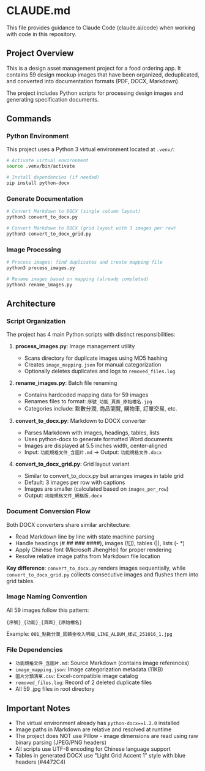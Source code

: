 # CLAUDE.md

This file provides guidance to Claude Code (claude.ai/code) when working with code in this repository.

## Project Overview

This is a design asset management project for a food ordering app. It contains 59 design mockup images that have been organized, deduplicated, and converted into documentation formats (PDF, DOCX, Markdown).

The project includes Python scripts for processing design images and generating specification documents.

## Commands

### Python Environment

This project uses a Python 3 virtual environment located at `.venv/`:

```bash
# Activate virtual environment
source .venv/bin/activate

# Install dependencies (if needed)
pip install python-docx
```

### Generate Documentation

```bash
# Convert Markdown to DOCX (single column layout)
python3 convert_to_docx.py

# Convert Markdown to DOCX (grid layout with 3 images per row)
python3 convert_to_docx_grid.py
```

### Image Processing

```bash
# Process images: find duplicates and create mapping file
python3 process_images.py

# Rename images based on mapping (already completed)
python3 rename_images.py
```

## Architecture

### Script Organization

The project has 4 main Python scripts with distinct responsibilities:

1. **process_images.py**: Image management utility
   - Scans directory for duplicate images using MD5 hashing
   - Creates `image_mapping.json` for manual categorization
   - Optionally deletes duplicates and logs to `removed_files.log`

2. **rename_images.py**: Batch file renaming
   - Contains hardcoded mapping data for 59 images
   - Renames files to format: `序號_功能_頁面_原始檔名.jpg`
   - Categories include: 點數分潤, 商品瀏覽, 購物車, 訂單交易, etc.

3. **convert_to_docx.py**: Markdown to DOCX converter
   - Parses Markdown with images, headings, tables, lists
   - Uses python-docx to generate formatted Word documents
   - Images are displayed at 5.5 inches width, center-aligned
   - Input: `功能規格文件_含圖片.md` → Output: `功能規格文件.docx`

4. **convert_to_docx_grid.py**: Grid layout variant
   - Similar to convert_to_docx.py but arranges images in table grid
   - Default: 3 images per row with captions
   - Images are smaller (calculated based on `images_per_row`)
   - Output: `功能規格文件_網格版.docx`

### Document Conversion Flow

Both DOCX converters share similar architecture:
- Read Markdown line by line with state machine parsing
- Handle headings (# ## ### ####), images (![]), tables (|), lists (- *)
- Apply Chinese font (Microsoft JhengHei) for proper rendering
- Resolve relative image paths from Markdown file location

**Key difference**: `convert_to_docx.py` renders images sequentially, while `convert_to_docx_grid.py` collects consecutive images and flushes them into grid tables.

### Image Naming Convention

All 59 images follow this pattern:
```
{序號}_{功能}_{頁面}_{原始檔名}
```

Example: `001_點數分潤_回饋金收入明細_LINE_ALBUM_樣式_251016_1.jpg`

### File Dependencies

- `功能規格文件_含圖片.md`: Source Markdown (contains image references)
- `image_mapping.json`: Image categorization metadata (11KB)
- `圖片分類清單.csv`: Excel-compatible image catalog
- `removed_files.log`: Record of 2 deleted duplicate files
- All 59 .jpg files in root directory

## Important Notes

- The virtual environment already has `python-docx==1.2.0` installed
- Image paths in Markdown are relative and resolved at runtime
- The project does NOT use Pillow - image dimensions are read using raw binary parsing (JPEG/PNG headers)
- All scripts use UTF-8 encoding for Chinese language support
- Tables in generated DOCX use "Light Grid Accent 1" style with blue headers (#4472C4)
